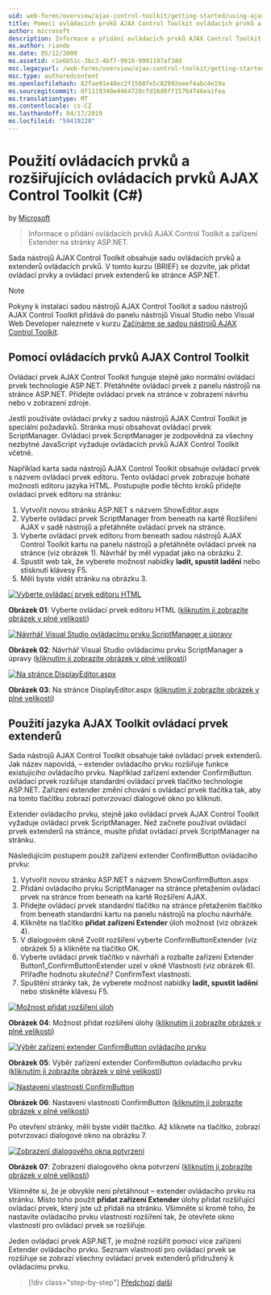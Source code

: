 ```yaml
---
uid: web-forms/overview/ajax-control-toolkit/getting-started/using-ajax-control-toolkit-controls-and-control-extenders-cs
title: Pomocí ovládacích prvků AJAX Control Toolkit ovládacích prvků a extenderů (C#) | Dokumentace Microsoftu
author: microsoft
description: Informace o přidání ovládacích prvků AJAX Control Toolkit a zařízení Extender na stránky ASP.NET.
ms.author: riande
ms.date: 05/12/2009
ms.assetid: c1e6b51c-3bc3-4bf7-9916-9991197af3dd
msc.legacyurl: /web-forms/overview/ajax-control-toolkit/getting-started/using-ajax-control-toolkit-controls-and-control-extenders-cs
msc.type: authoredcontent
ms.openlocfilehash: 82fae91e40ec2f1508fe5c82992eeef4abc4e19a
ms.sourcegitcommit: 0f1119340e4464720cfd16d0ff15764746ea1fea
ms.translationtype: MT
ms.contentlocale: cs-CZ
ms.lasthandoff: 04/17/2019
ms.locfileid: "59419220"
---
```

# <a name="using-ajax-control-toolkit-controls-and-control-extenders-c"></a>Použití ovládacích prvků a rozšiřujících ovládacích prvků AJAX Control Toolkit (C#)

by [Microsoft](https://github.com/microsoft)

> Informace o přidání ovládacích prvků AJAX Control Toolkit a zařízení Extender na stránky ASP.NET.


Sada nástrojů AJAX Control Toolkit obsahuje sadu ovládacích prvků a extenderů ovládacích prvků. V tomto kurzu (BRIEF) se dozvíte, jak přidat ovládací prvky a ovládací prvek extenderů ke stránce ASP.NET.

> [!NOTE] 
> 
> Pokyny k instalaci sadou nástrojů AJAX Control Toolkit a sadou nástrojů AJAX Control Toolkit přidává do panelu nástrojů Visual Studio nebo Visual Web Developer naleznete v kurzu [Začínáme se sadou nástrojů AJAX Control Toolkit](get-started-with-the-ajax-control-toolkit-cs.md).


## <a name="using-ajax-control-toolkit-controls"></a>Pomocí ovládacích prvků AJAX Control Toolkit

Ovládací prvek AJAX Control Toolkit funguje stejně jako normální ovládací prvek technologie ASP.NET. Přetáhněte ovládací prvek z panelu nástrojů na stránce ASP.NET. Přidejte ovládací prvek na stránce v zobrazení návrhu nebo v zobrazení zdroje.

Jestli používáte ovládací prvky z sadou nástrojů AJAX Control Toolkit je speciální požadavků. Stránka musí obsahovat ovládací prvek ScriptManager. Ovládací prvek ScriptManager je zodpovědná za všechny nezbytné JavaScript vyžaduje ovládacích prvků AJAX Control Toolkit včetně.

Například karta sada nástrojů AJAX Control Toolkit obsahuje ovládací prvek s názvem ovládací prvek editoru. Tento ovládací prvek zobrazuje bohaté možnosti editoru jazyka HTML. Postupujte podle těchto kroků přidejte ovládací prvek editoru na stránku:

1. Vytvořit novou stránku ASP.NET s názvem ShowEditor.aspx
2. Vyberte ovládací prvek ScriptManager from beneath na kartě Rozšíření AJAX v sadě nástrojů a přetáhněte ovládací prvek na stránce.
3. Vyberte ovládací prvek editoru from beneath sadou nástrojů AJAX Control Toolkit kartu na panelu nástrojů a přetáhněte ovládací prvek na stránce (viz obrázek 1). Návrhář by měl vypadat jako na obrázku 2.
4. Spustit web tak, že vyberete možnost nabídky **ladit, spustit ladění** nebo stisknutí klávesy F5.
5. Měli byste vidět stránku na obrázku 3.


[![Vyberte ovládací prvek editoru HTML](using-ajax-control-toolkit-controls-and-control-extenders-cs/_static/image1.jpg)](using-ajax-control-toolkit-controls-and-control-extenders-cs/_static/image1.png)

**Obrázek 01**: Vyberte ovládací prvek editoru HTML ([kliknutím ji zobrazíte obrázek v plné velikosti](using-ajax-control-toolkit-controls-and-control-extenders-cs/_static/image2.png))


[![Návrhář Visual Studio ovládacímu prvku ScriptManager a úpravy](using-ajax-control-toolkit-controls-and-control-extenders-cs/_static/image2.jpg)](using-ajax-control-toolkit-controls-and-control-extenders-cs/_static/image3.png)

**Obrázek 02**: Návrhář Visual Studio ovládacímu prvku ScriptManager a úpravy ([kliknutím ji zobrazíte obrázek v plné velikosti](using-ajax-control-toolkit-controls-and-control-extenders-cs/_static/image4.png))


[![Na stránce DisplayEditor.aspx](using-ajax-control-toolkit-controls-and-control-extenders-cs/_static/image3.jpg)](using-ajax-control-toolkit-controls-and-control-extenders-cs/_static/image5.png)

**Obrázek 03**: Na stránce DisplayEditor.aspx ([kliknutím ji zobrazíte obrázek v plné velikosti](using-ajax-control-toolkit-controls-and-control-extenders-cs/_static/image6.png))


## <a name="using-ajax-control-toolkit-control-extenders"></a>Použití jazyka AJAX Toolkit ovládací prvek extenderů

Sada nástrojů AJAX Control Toolkit obsahuje také ovládací prvek extenderů. Jak název napovídá, – extender ovládacího prvku rozšiřuje funkce existujícího ovládacího prvku. Například zařízení extender ConfirmButton ovládací prvek rozšiřuje standardní ovládací prvek tlačítko technologie ASP.NET. Zařízení extender změní chování s ovládací prvek tlačítka tak, aby na tomto tlačítku zobrazí potvrzovací dialogové okno po kliknutí.

Extender ovládacího prvku, stejně jako ovládací prvek AJAX Control Toolkit vyžaduje ovládací prvek ScriptManager. Než začnete používat ovládací prvek extenderů na stránce, musíte přidat ovládací prvek ScriptManager na stránku.

Následujícím postupem použít zařízení extender ConfirmButton ovládacího prvku:

1. Vytvořit novou stránku ASP.NET s názvem ShowConfirmButton.aspx
2. Přidání ovládacího prvku ScriptManager na stránce přetažením ovládací prvek na stránce from beneath na kartě Rozšíření AJAX.
3. Přidejte ovládací prvek standardní tlačítko na stránce přetažením tlačítko from beneath standardní kartu na panelu nástrojů na plochu návrháře.
4. Klikněte na tlačítko **přidat zařízení Extender** úloh možnost (viz obrázek 4).
5. V dialogovém okně Zvolit rozšíření vyberte ConfirmButtonExtender (viz obrázek 5) a klikněte na tlačítko OK.
6. Vyberte ovládací prvek tlačítko v návrháři a rozbalte zařízení Extender Button1\_ConfirmButtonExtender uzel v okně Vlastnosti (viz obrázek 6). Přiřaďte hodnotu *skutečně?* ConfirmText vlastnosti.
7. Spuštění stránky tak, že vyberete možnost nabídky **ladit, spustit ladění** nebo stiskněte klávesu F5.


[![Možnost přidat rozšíření úloh](using-ajax-control-toolkit-controls-and-control-extenders-cs/_static/image4.jpg)](using-ajax-control-toolkit-controls-and-control-extenders-cs/_static/image7.png)

**Obrázek 04**: Možnost přidat rozšíření úlohy ([kliknutím ji zobrazíte obrázek v plné velikosti](using-ajax-control-toolkit-controls-and-control-extenders-cs/_static/image8.png))


[![Výběr zařízení extender ConfirmButton ovládacího prvku](using-ajax-control-toolkit-controls-and-control-extenders-cs/_static/image5.jpg)](using-ajax-control-toolkit-controls-and-control-extenders-cs/_static/image9.png)

**Obrázek 05**: Výběr zařízení extender ConfirmButton ovládacího prvku ([kliknutím ji zobrazíte obrázek v plné velikosti](using-ajax-control-toolkit-controls-and-control-extenders-cs/_static/image10.png))


[![Nastavení vlastnosti ConfirmButton](using-ajax-control-toolkit-controls-and-control-extenders-cs/_static/image6.jpg)](using-ajax-control-toolkit-controls-and-control-extenders-cs/_static/image11.png)

**Obrázek 06**: Nastavení vlastnosti ConfirmButton ([kliknutím ji zobrazíte obrázek v plné velikosti](using-ajax-control-toolkit-controls-and-control-extenders-cs/_static/image12.png))


Po otevření stránky, měli byste vidět tlačítko. Až kliknete na tlačítko, zobrazí potvrzovací dialogové okno na obrázku 7.


[![Zobrazení dialogového okna potvrzení](using-ajax-control-toolkit-controls-and-control-extenders-cs/_static/image7.jpg)](using-ajax-control-toolkit-controls-and-control-extenders-cs/_static/image13.png)

**Obrázek 07**: Zobrazení dialogového okna potvrzení ([kliknutím ji zobrazíte obrázek v plné velikosti](using-ajax-control-toolkit-controls-and-control-extenders-cs/_static/image14.png))


Všimněte si, že je obvykle není přetáhnout – extender ovládacího prvku na stránku. Místo toho použít **přidat zařízení Extender** úlohy přidat rozšiřující ovládací prvek, který jste už přidali na stránku. Všimněte si kromě toho, že nastavíte ovládacího prvku vlastnosti rozšíření tak, že otevřete okno vlastností pro ovládací prvek se rozšiřuje.

Jeden ovládací prvek ASP.NET, je možné rozšířit pomocí více zařízení Extender ovládacího prvku. Seznam vlastností pro ovládací prvek se rozšiřuje se zobrazí všechny ovládací prvek extenderů přidružený k ovládacímu prvku.

> [!div class="step-by-step"]
> [Předchozí](get-started-with-the-ajax-control-toolkit-cs.md)
> [další](creating-a-custom-ajax-control-toolkit-control-extender-cs.md)
